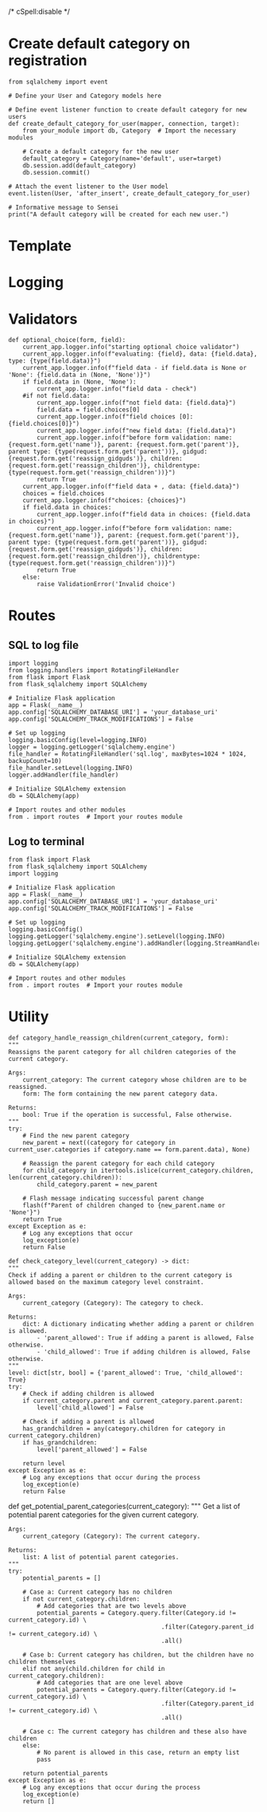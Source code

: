 /* cSpell:disable */

# Create default category on registration

    from sqlalchemy import event

    # Define your User and Category models here

    # Define event listener function to create default category for new users
    def create_default_category_for_user(mapper, connection, target):
        from your_module import db, Category  # Import the necessary modules

        # Create a default category for the new user
        default_category = Category(name='default', user=target)
        db.session.add(default_category)
        db.session.commit()

    # Attach the event listener to the User model
    event.listen(User, 'after_insert', create_default_category_for_user)

    # Informative message to Sensei
    print("A default category will be created for each new user.")

# Template

# Logging

# Validators

    def optional_choice(form, field):
        current_app.logger.info("starting optional choice validator")
        current_app.logger.info(f"evaluating: {field}, data: {field.data}, type: {type(field.data)}")
        current_app.logger.info(f"field data - if field.data is None or 'None': {field.data in (None, 'None')}")
        if field.data in (None, 'None'):
            current_app.logger.info("field data - check")
        #if not field.data:
            current_app.logger.info(f"not field data: {field.data}")
            field.data = field.choices[0]
            current_app.logger.info(f"field choices [0]: {field.choices[0]}")
            current_app.logger.info(f"new field data: {field.data}")
            current_app.logger.info(f"before form validation: name: {request.form.get('name')}, parent: {request.form.get('parent')}, parent type: {type(request.form.get('parent'))}, gidgud: {request.form.get('reassign_gidguds')}, children: {request.form.get('reassign_children')}, childrentype: {type(request.form.get('reassign_children'))}")
            return True
        current_app.logger.info(f"field data + , data: {field.data}")
        choices = field.choices
        current_app.logger.info(f"choices: {choices}")
        if field.data in choices:
            current_app.logger.info(f"field data in choices: {field.data in choices}")
            current_app.logger.info(f"before form validation: name: {request.form.get('name')}, parent: {request.form.get('parent')}, parent type: {type(request.form.get('parent'))}, gidgud: {request.form.get('reassign_gidguds')}, children: {request.form.get('reassign_children')}, childrentype: {type(request.form.get('reassign_children'))}")
            return True
        else:
            raise ValidationError('Invalid choice')

# Routes


## SQL to log file

    import logging
    from logging.handlers import RotatingFileHandler
    from flask import Flask
    from flask_sqlalchemy import SQLAlchemy

    # Initialize Flask application
    app = Flask(__name__)
    app.config['SQLALCHEMY_DATABASE_URI'] = 'your_database_uri'
    app.config['SQLALCHEMY_TRACK_MODIFICATIONS'] = False

    # Set up logging
    logging.basicConfig(level=logging.INFO)
    logger = logging.getLogger('sqlalchemy.engine')
    file_handler = RotatingFileHandler('sql.log', maxBytes=1024 * 1024, backupCount=10)
    file_handler.setLevel(logging.INFO)
    logger.addHandler(file_handler)

    # Initialize SQLAlchemy extension
    db = SQLAlchemy(app)

    # Import routes and other modules
    from . import routes  # Import your routes module

## Log to terminal

    from flask import Flask
    from flask_sqlalchemy import SQLAlchemy
    import logging

    # Initialize Flask application
    app = Flask(__name__)
    app.config['SQLALCHEMY_DATABASE_URI'] = 'your_database_uri'
    app.config['SQLALCHEMY_TRACK_MODIFICATIONS'] = False

    # Set up logging
    logging.basicConfig()
    logging.getLogger('sqlalchemy.engine').setLevel(logging.INFO)
    logging.getLogger('sqlalchemy.engine').addHandler(logging.StreamHandler())

    # Initialize SQLAlchemy extension
    db = SQLAlchemy(app)

    # Import routes and other modules
    from . import routes  # Import your routes module

# Utility

    def category_handle_reassign_children(current_category, form):
    """
    Reassigns the parent category for all children categories of the current category.

    Args:
        current_category: The current category whose children are to be reassigned.
        form: The form containing the new parent category data.

    Returns:
        bool: True if the operation is successful, False otherwise.
    """
    try:
        # Find the new parent category
        new_parent = next((category for category in current_user.categories if category.name == form.parent.data), None)

        # Reassign the parent category for each child category
        for child_category in itertools.islice(current_category.children, len(current_category.children)):
            child_category.parent = new_parent

        # Flash message indicating successful parent change
        flash(f"Parent of children changed to {new_parent.name or 'None'}")
        return True
    except Exception as e:
        # Log any exceptions that occur
        log_exception(e)
        return False

    def check_category_level(current_category) -> dict:
    """
    Check if adding a parent or children to the current category is allowed based on the maximum category level constraint.

    Args:
        current_category (Category): The category to check.

    Returns:
        dict: A dictionary indicating whether adding a parent or children is allowed.
            - 'parent_allowed': True if adding a parent is allowed, False otherwise.
            - 'child_allowed': True if adding children is allowed, False otherwise.
    """
    level: dict[str, bool] = {'parent_allowed': True, 'child_allowed': True}
    try:
        # Check if adding children is allowed
        if current_category.parent and current_category.parent.parent:
            level['child_allowed'] = False

        # Check if adding a parent is allowed
        has_grandchildren = any(category.children for category in current_category.children)
        if has_grandchildren:
            level['parent_allowed'] = False

        return level
    except Exception as e:
        # Log any exceptions that occur during the process
        log_exception(e)
        return False

def get_potential_parent_categories(current_category):
    """
    Get a list of potential parent categories for the given current category.

    Args:
        current_category (Category): The current category.

    Returns:
        list: A list of potential parent categories.
    """
    try:
        potential_parents = []

        # Case a: Current category has no children
        if not current_category.children:
            # Add categories that are two levels above
            potential_parents = Category.query.filter(Category.id != current_category.id) \
                                               .filter(Category.parent_id != current_category.id) \
                                               .all()

        # Case b: Current category has children, but the children have no children themselves
        elif not any(child.children for child in current_category.children):
            # Add categories that are one level above
            potential_parents = Category.query.filter(Category.id != current_category.id) \
                                               .filter(Category.parent_id != current_category.id) \
                                               .all()

        # Case c: The current category has children and these also have children
        else:
            # No parent is allowed in this case, return an empty list
            pass

        return potential_parents
    except Exception as e:
        # Log any exceptions that occur during the process
        log_exception(e)
        return []